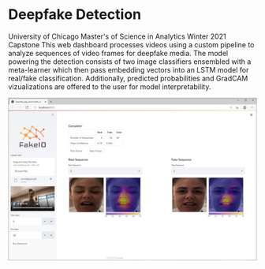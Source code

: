 # Deepfake Detection

University of Chicago Master's of Science in Analytics Winter 2021 Capstone
This web dashboard processes videos using a custom pipeline to analyze sequences of video frames for deepfake media.  The model powering the detection consists of two image classifiers ensembled with a meta-learner which then pass embedding vectors into an LSTM model for real/fake classification.  Additionally, predicted probabilities and GradCAM vizualizations are offered to the user for model interpretability.

![alt text](https://github.com/jon-huff/deepfake_detection/blob/main/dashboard.png)
